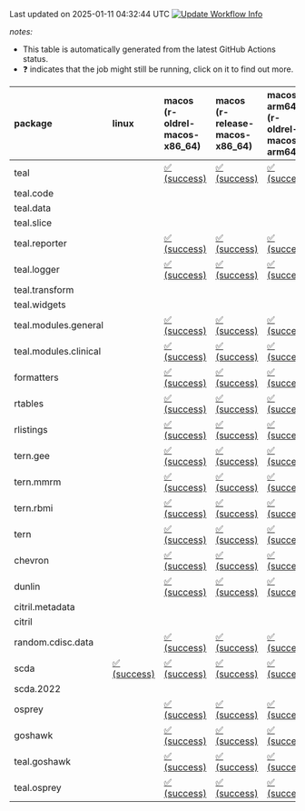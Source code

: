 Last updated on 2025-01-11 04:32:44 UTC [![Update Workflow
Info](https://github.com/averissimo/verdepcheck-status/actions/workflows/update.yaml/badge.svg)](https://github.com/averissimo/verdepcheck-status/actions/workflows/update.yaml)

*notes:*

-   This table is automatically generated from the latest GitHub Actions
    status.
-   ❓ indicates that the job might still be running, click on it to
    find out more.

<table style="width:100%;">
<colgroup>
<col style="width: 1%" />
<col style="width: 6%" />
<col style="width: 7%" />
<col style="width: 7%" />
<col style="width: 7%" />
<col style="width: 7%" />
<col style="width: 7%" />
<col style="width: 7%" />
<col style="width: 7%" />
<col style="width: 7%" />
<col style="width: 7%" />
<col style="width: 7%" />
<col style="width: 7%" />
<col style="width: 7%" />
</colgroup>
<thead>
<tr class="header">
<th style="text-align: left;">package</th>
<th style="text-align: left;">linux</th>
<th style="text-align: left;">macos (r-oldrel-macos-x86_64)</th>
<th style="text-align: left;">macos (r-release-macos-x86_64)</th>
<th style="text-align: left;">macos-arm64 (r-oldrel-macos-arm64)</th>
<th style="text-align: left;">macos-arm64 (r-release-macos-arm64)</th>
<th style="text-align: left;">nosuggests</th>
<th style="text-align: left;">ubuntu-clang</th>
<th style="text-align: left;">ubuntu-gcc12</th>
<th style="text-align: left;">ubuntu-next</th>
<th style="text-align: left;">ubuntu-release</th>
<th style="text-align: left;">windows (r-devel-windows-x86_64)</th>
<th style="text-align: left;">windows (r-oldrel-windows-x86_64)</th>
<th style="text-align: left;">windows (r-release-windows-x86_64)</th>
</tr>
</thead>
<tbody>
<tr class="odd">
<td style="text-align: left;">teal</td>
<td style="text-align: left;"></td>
<td
style="text-align: left;"><a href="https://github.com/insightsengineering/teal/actions/runs/12616296242/job/35157375913">✅
(success)</a></td>
<td
style="text-align: left;"><a href="https://github.com/insightsengineering/teal/actions/runs/12616296242/job/35157375240">✅
(success)</a></td>
<td
style="text-align: left;"><a href="https://github.com/insightsengineering/teal/actions/runs/12616296242/job/35157375746">✅
(success)</a></td>
<td
style="text-align: left;"><a href="https://github.com/insightsengineering/teal/actions/runs/12616296242/job/35157375052">✅
(success)</a></td>
<td
style="text-align: left;"><a href="https://github.com/insightsengineering/teal/actions/runs/12616296242/job/35157375989">✅
(success)</a></td>
<td
style="text-align: left;"><a href="https://github.com/insightsengineering/teal/actions/runs/12616296242/job/35157374961">✅
(success)</a></td>
<td
style="text-align: left;"><a href="https://github.com/insightsengineering/teal/actions/runs/12616296242/job/35157375158">✅
(success)</a></td>
<td
style="text-align: left;"><a href="https://github.com/insightsengineering/teal/actions/runs/12616296242/job/35157375449">✅
(success)</a></td>
<td
style="text-align: left;"><a href="https://github.com/insightsengineering/teal/actions/runs/12616296242/job/35157375648">✅
(success)</a></td>
<td
style="text-align: left;"><a href="https://github.com/insightsengineering/teal/actions/runs/12616296242/job/35157374679">✅
(success)</a></td>
<td
style="text-align: left;"><a href="https://github.com/insightsengineering/teal/actions/runs/12616296242/job/35157376096">✅
(success)</a></td>
<td
style="text-align: left;"><a href="https://github.com/insightsengineering/teal/actions/runs/12616296242/job/35157375544">✅
(success)</a></td>
</tr>
<tr class="even">
<td style="text-align: left;">teal.code</td>
<td style="text-align: left;"></td>
<td style="text-align: left;"></td>
<td style="text-align: left;"></td>
<td style="text-align: left;"></td>
<td style="text-align: left;"></td>
<td style="text-align: left;"></td>
<td style="text-align: left;"></td>
<td style="text-align: left;"></td>
<td style="text-align: left;"></td>
<td style="text-align: left;"></td>
<td style="text-align: left;"></td>
<td style="text-align: left;"></td>
<td style="text-align: left;"></td>
</tr>
<tr class="odd">
<td style="text-align: left;">teal.data</td>
<td style="text-align: left;"></td>
<td style="text-align: left;"></td>
<td style="text-align: left;"></td>
<td style="text-align: left;"></td>
<td style="text-align: left;"></td>
<td style="text-align: left;"></td>
<td style="text-align: left;"></td>
<td style="text-align: left;"></td>
<td style="text-align: left;"></td>
<td style="text-align: left;"></td>
<td style="text-align: left;"></td>
<td style="text-align: left;"></td>
<td style="text-align: left;"></td>
</tr>
<tr class="even">
<td style="text-align: left;">teal.slice</td>
<td style="text-align: left;"></td>
<td style="text-align: left;"></td>
<td style="text-align: left;"></td>
<td style="text-align: left;"></td>
<td style="text-align: left;"></td>
<td style="text-align: left;"></td>
<td style="text-align: left;"></td>
<td style="text-align: left;"></td>
<td style="text-align: left;"></td>
<td style="text-align: left;"></td>
<td style="text-align: left;"></td>
<td style="text-align: left;"></td>
<td style="text-align: left;"></td>
</tr>
<tr class="odd">
<td style="text-align: left;">teal.reporter</td>
<td style="text-align: left;"></td>
<td
style="text-align: left;"><a href="https://github.com/insightsengineering/teal.reporter/actions/runs/12616300703/job/35157386305">✅
(success)</a></td>
<td
style="text-align: left;"><a href="https://github.com/insightsengineering/teal.reporter/actions/runs/12616300703/job/35157385841">✅
(success)</a></td>
<td
style="text-align: left;"><a href="https://github.com/insightsengineering/teal.reporter/actions/runs/12616300703/job/35157386133">✅
(success)</a></td>
<td
style="text-align: left;"><a href="https://github.com/insightsengineering/teal.reporter/actions/runs/12616300703/job/35157385666">✅
(success)</a></td>
<td
style="text-align: left;"><a href="https://github.com/insightsengineering/teal.reporter/actions/runs/12616300703/job/35157386393">✅
(success)</a></td>
<td
style="text-align: left;"><a href="https://github.com/insightsengineering/teal.reporter/actions/runs/12616300703/job/35157385293">✅
(success)</a></td>
<td
style="text-align: left;"><a href="https://github.com/insightsengineering/teal.reporter/actions/runs/12616300703/job/35157385597">✅
(success)</a></td>
<td
style="text-align: left;"><a href="https://github.com/insightsengineering/teal.reporter/actions/runs/12616300703/job/35157385922">✅
(success)</a></td>
<td
style="text-align: left;"><a href="https://github.com/insightsengineering/teal.reporter/actions/runs/12616300703/job/35157386068">✅
(success)</a></td>
<td
style="text-align: left;"><a href="https://github.com/insightsengineering/teal.reporter/actions/runs/12616300703/job/35157385524">✅
(success)</a></td>
<td
style="text-align: left;"><a href="https://github.com/insightsengineering/teal.reporter/actions/runs/12616300703/job/35157386523">✅
(success)</a></td>
<td
style="text-align: left;"><a href="https://github.com/insightsengineering/teal.reporter/actions/runs/12616300703/job/35157385998">✅
(success)</a></td>
</tr>
<tr class="even">
<td style="text-align: left;">teal.logger</td>
<td style="text-align: left;"></td>
<td
style="text-align: left;"><a href="https://github.com/insightsengineering/teal.logger/actions/runs/12616297333/job/35157377494">✅
(success)</a></td>
<td
style="text-align: left;"><a href="https://github.com/insightsengineering/teal.logger/actions/runs/12616297333/job/35157376877">✅
(success)</a></td>
<td
style="text-align: left;"><a href="https://github.com/insightsengineering/teal.logger/actions/runs/12616297333/job/35157377215">✅
(success)</a></td>
<td
style="text-align: left;"><a href="https://github.com/insightsengineering/teal.logger/actions/runs/12616297333/job/35157376637">✅
(success)</a></td>
<td
style="text-align: left;"><a href="https://github.com/insightsengineering/teal.logger/actions/runs/12616297333/job/35157377387">✅
(success)</a></td>
<td
style="text-align: left;"><a href="https://github.com/insightsengineering/teal.logger/actions/runs/12616297333/job/35157376567">✅
(success)</a></td>
<td
style="text-align: left;"><a href="https://github.com/insightsengineering/teal.logger/actions/runs/12616297333/job/35157376727">✅
(success)</a></td>
<td
style="text-align: left;"><a href="https://github.com/insightsengineering/teal.logger/actions/runs/12616297333/job/35157376957">✅
(success)</a></td>
<td
style="text-align: left;"><a href="https://github.com/insightsengineering/teal.logger/actions/runs/12616297333/job/35157377129">✅
(success)</a></td>
<td
style="text-align: left;"><a href="https://github.com/insightsengineering/teal.logger/actions/runs/12616297333/job/35157376356">✅
(success)</a></td>
<td
style="text-align: left;"><a href="https://github.com/insightsengineering/teal.logger/actions/runs/12616297333/job/35157377760">✅
(success)</a></td>
<td
style="text-align: left;"><a href="https://github.com/insightsengineering/teal.logger/actions/runs/12616297333/job/35157377051">✅
(success)</a></td>
</tr>
<tr class="odd">
<td style="text-align: left;">teal.transform</td>
<td style="text-align: left;"></td>
<td style="text-align: left;"></td>
<td style="text-align: left;"></td>
<td style="text-align: left;"></td>
<td style="text-align: left;"></td>
<td style="text-align: left;"></td>
<td style="text-align: left;"></td>
<td style="text-align: left;"></td>
<td style="text-align: left;"></td>
<td style="text-align: left;"></td>
<td style="text-align: left;"></td>
<td style="text-align: left;"></td>
<td style="text-align: left;"></td>
</tr>
<tr class="even">
<td style="text-align: left;">teal.widgets</td>
<td style="text-align: left;"></td>
<td style="text-align: left;"></td>
<td style="text-align: left;"></td>
<td style="text-align: left;"></td>
<td style="text-align: left;"></td>
<td style="text-align: left;"></td>
<td style="text-align: left;"></td>
<td style="text-align: left;"></td>
<td style="text-align: left;"></td>
<td style="text-align: left;"></td>
<td style="text-align: left;"></td>
<td style="text-align: left;"></td>
<td style="text-align: left;"></td>
</tr>
<tr class="odd">
<td style="text-align: left;">teal.modules.general</td>
<td style="text-align: left;"></td>
<td
style="text-align: left;"><a href="https://github.com/insightsengineering/teal.modules.general/actions/runs/12616296596/job/35157376148">✅
(success)</a></td>
<td
style="text-align: left;"><a href="https://github.com/insightsengineering/teal.modules.general/actions/runs/12616296596/job/35157375628">✅
(success)</a></td>
<td
style="text-align: left;"><a href="https://github.com/insightsengineering/teal.modules.general/actions/runs/12616296596/job/35157376017">✅
(success)</a></td>
<td
style="text-align: left;"><a href="https://github.com/insightsengineering/teal.modules.general/actions/runs/12616296596/job/35157375450">✅
(success)</a></td>
<td
style="text-align: left;"><a href="https://github.com/insightsengineering/teal.modules.general/actions/runs/12616296596/job/35157376221">✅
(success)</a></td>
<td
style="text-align: left;"><a href="https://github.com/insightsengineering/teal.modules.general/actions/runs/12616296596/job/35157375352">✅
(success)</a></td>
<td
style="text-align: left;"><a href="https://github.com/insightsengineering/teal.modules.general/actions/runs/12616296596/job/35157375545">✅
(success)</a></td>
<td
style="text-align: left;"><a href="https://github.com/insightsengineering/teal.modules.general/actions/runs/12616296596/job/35157375860">✅
(success)</a></td>
<td
style="text-align: left;"><a href="https://github.com/insightsengineering/teal.modules.general/actions/runs/12616296596/job/35157375935">✅
(success)</a></td>
<td
style="text-align: left;"><a href="https://github.com/insightsengineering/teal.modules.general/actions/runs/12616296596/job/35157375066">✅
(success)</a></td>
<td
style="text-align: left;"><a href="https://github.com/insightsengineering/teal.modules.general/actions/runs/12616296596/job/35157376278">✅
(success)</a></td>
<td
style="text-align: left;"><a href="https://github.com/insightsengineering/teal.modules.general/actions/runs/12616296596/job/35157375797">✅
(success)</a></td>
</tr>
<tr class="even">
<td style="text-align: left;">teal.modules.clinical</td>
<td style="text-align: left;"></td>
<td
style="text-align: left;"><a href="https://github.com/insightsengineering/teal.modules.clinical/actions/runs/12616309710/job/35157404954">✅
(success)</a></td>
<td
style="text-align: left;"><a href="https://github.com/insightsengineering/teal.modules.clinical/actions/runs/12616309710/job/35157404484">✅
(success)</a></td>
<td
style="text-align: left;"><a href="https://github.com/insightsengineering/teal.modules.clinical/actions/runs/12616309710/job/35157404798">✅
(success)</a></td>
<td
style="text-align: left;"><a href="https://github.com/insightsengineering/teal.modules.clinical/actions/runs/12616309710/job/35157404340">✅
(success)</a></td>
<td
style="text-align: left;"><a href="https://github.com/insightsengineering/teal.modules.clinical/actions/runs/12616309710/job/35157405128">❌
(failure)</a></td>
<td
style="text-align: left;"><a href="https://github.com/insightsengineering/teal.modules.clinical/actions/runs/12616309710/job/35157404259">❌
(failure)</a></td>
<td
style="text-align: left;"><a href="https://github.com/insightsengineering/teal.modules.clinical/actions/runs/12616309710/job/35157404403">✅
(success)</a></td>
<td
style="text-align: left;"><a href="https://github.com/insightsengineering/teal.modules.clinical/actions/runs/12616309710/job/35157404715">✅
(success)</a></td>
<td
style="text-align: left;"><a href="https://github.com/insightsengineering/teal.modules.clinical/actions/runs/12616309710/job/35157404889">✅
(success)</a></td>
<td
style="text-align: left;"><a href="https://github.com/insightsengineering/teal.modules.clinical/actions/runs/12616309710/job/35157403994">✅
(success)</a></td>
<td
style="text-align: left;"><a href="https://github.com/insightsengineering/teal.modules.clinical/actions/runs/12616309710/job/35157405068">✅
(success)</a></td>
<td
style="text-align: left;"><a href="https://github.com/insightsengineering/teal.modules.clinical/actions/runs/12616309710/job/35157404648">✅
(success)</a></td>
</tr>
<tr class="odd">
<td style="text-align: left;">formatters</td>
<td style="text-align: left;"></td>
<td
style="text-align: left;"><a href="https://github.com/insightsengineering/formatters/actions/runs/12616305317/job/35157394211">✅
(success)</a></td>
<td
style="text-align: left;"><a href="https://github.com/insightsengineering/formatters/actions/runs/12616305317/job/35157393792">✅
(success)</a></td>
<td
style="text-align: left;"><a href="https://github.com/insightsengineering/formatters/actions/runs/12616305317/job/35157394090">✅
(success)</a></td>
<td
style="text-align: left;"><a href="https://github.com/insightsengineering/formatters/actions/runs/12616305317/job/35157393602">✅
(success)</a></td>
<td
style="text-align: left;"><a href="https://github.com/insightsengineering/formatters/actions/runs/12616305317/job/35157394452">✅
(success)</a></td>
<td
style="text-align: left;"><a href="https://github.com/insightsengineering/formatters/actions/runs/12616305317/job/35157393495">✅
(success)</a></td>
<td
style="text-align: left;"><a href="https://github.com/insightsengineering/formatters/actions/runs/12616305317/job/35157393698">✅
(success)</a></td>
<td
style="text-align: left;"><a href="https://github.com/insightsengineering/formatters/actions/runs/12616305317/job/35157394030">✅
(success)</a></td>
<td
style="text-align: left;"><a href="https://github.com/insightsengineering/formatters/actions/runs/12616305317/job/35157394155">✅
(success)</a></td>
<td
style="text-align: left;"><a href="https://github.com/insightsengineering/formatters/actions/runs/12616305317/job/35157393224">✅
(success)</a></td>
<td
style="text-align: left;"><a href="https://github.com/insightsengineering/formatters/actions/runs/12616305317/job/35157394374">✅
(success)</a></td>
<td
style="text-align: left;"><a href="https://github.com/insightsengineering/formatters/actions/runs/12616305317/job/35157393953">✅
(success)</a></td>
</tr>
<tr class="even">
<td style="text-align: left;">rtables</td>
<td style="text-align: left;"></td>
<td
style="text-align: left;"><a href="https://github.com/insightsengineering/rtables/actions/runs/12616296240/job/35157376303">✅
(success)</a></td>
<td
style="text-align: left;"><a href="https://github.com/insightsengineering/rtables/actions/runs/12616296240/job/35157375805">✅
(success)</a></td>
<td
style="text-align: left;"><a href="https://github.com/insightsengineering/rtables/actions/runs/12616296240/job/35157376143">✅
(success)</a></td>
<td
style="text-align: left;"><a href="https://github.com/insightsengineering/rtables/actions/runs/12616296240/job/35157375611">✅
(success)</a></td>
<td
style="text-align: left;"><a href="https://github.com/insightsengineering/rtables/actions/runs/12616296240/job/35157376371">✅
(success)</a></td>
<td
style="text-align: left;"><a href="https://github.com/insightsengineering/rtables/actions/runs/12616296240/job/35157375083">✅
(success)</a></td>
<td
style="text-align: left;"><a href="https://github.com/insightsengineering/rtables/actions/runs/12616296240/job/35157375512">✅
(success)</a></td>
<td
style="text-align: left;"><a href="https://github.com/insightsengineering/rtables/actions/runs/12616296240/job/35157375905">✅
(success)</a></td>
<td
style="text-align: left;"><a href="https://github.com/insightsengineering/rtables/actions/runs/12616296240/job/35157376076">✅
(success)</a></td>
<td
style="text-align: left;"><a href="https://github.com/insightsengineering/rtables/actions/runs/12616296240/job/35157375420">✅
(success)</a></td>
<td
style="text-align: left;"><a href="https://github.com/insightsengineering/rtables/actions/runs/12616296240/job/35157376445">✅
(success)</a></td>
<td
style="text-align: left;"><a href="https://github.com/insightsengineering/rtables/actions/runs/12616296240/job/35157376009">✅
(success)</a></td>
</tr>
<tr class="odd">
<td style="text-align: left;">rlistings</td>
<td style="text-align: left;"></td>
<td
style="text-align: left;"><a href="https://github.com/insightsengineering/rlistings/actions/runs/12616300124/job/35157383447">✅
(success)</a></td>
<td
style="text-align: left;"><a href="https://github.com/insightsengineering/rlistings/actions/runs/12616300124/job/35157382937">✅
(success)</a></td>
<td
style="text-align: left;"><a href="https://github.com/insightsengineering/rlistings/actions/runs/12616300124/job/35157383274">✅
(success)</a></td>
<td
style="text-align: left;"><a href="https://github.com/insightsengineering/rlistings/actions/runs/12616300124/job/35157382776">✅
(success)</a></td>
<td
style="text-align: left;"><a href="https://github.com/insightsengineering/rlistings/actions/runs/12616300124/job/35157383614">✅
(success)</a></td>
<td
style="text-align: left;"><a href="https://github.com/insightsengineering/rlistings/actions/runs/12616300124/job/35157382706">✅
(success)</a></td>
<td
style="text-align: left;"><a href="https://github.com/insightsengineering/rlistings/actions/runs/12616300124/job/35157382833">✅
(success)</a></td>
<td
style="text-align: left;"><a href="https://github.com/insightsengineering/rlistings/actions/runs/12616300124/job/35157383194">✅
(success)</a></td>
<td
style="text-align: left;"><a href="https://github.com/insightsengineering/rlistings/actions/runs/12616300124/job/35157383366">✅
(success)</a></td>
<td
style="text-align: left;"><a href="https://github.com/insightsengineering/rlistings/actions/runs/12616300124/job/35157382384">✅
(success)</a></td>
<td
style="text-align: left;"><a href="https://github.com/insightsengineering/rlistings/actions/runs/12616300124/job/35157383722">✅
(success)</a></td>
<td
style="text-align: left;"><a href="https://github.com/insightsengineering/rlistings/actions/runs/12616300124/job/35157383094">✅
(success)</a></td>
</tr>
<tr class="even">
<td style="text-align: left;">tern.gee</td>
<td style="text-align: left;"></td>
<td
style="text-align: left;"><a href="https://github.com/insightsengineering/tern.gee/actions/runs/12616307076/job/35157398015">✅
(success)</a></td>
<td
style="text-align: left;"><a href="https://github.com/insightsengineering/tern.gee/actions/runs/12616307076/job/35157397574">✅
(success)</a></td>
<td
style="text-align: left;"><a href="https://github.com/insightsengineering/tern.gee/actions/runs/12616307076/job/35157397861">✅
(success)</a></td>
<td
style="text-align: left;"><a href="https://github.com/insightsengineering/tern.gee/actions/runs/12616307076/job/35157397431">✅
(success)</a></td>
<td
style="text-align: left;"><a href="https://github.com/insightsengineering/tern.gee/actions/runs/12616307076/job/35157398221">✅
(success)</a></td>
<td
style="text-align: left;"><a href="https://github.com/insightsengineering/tern.gee/actions/runs/12616307076/job/35157397365">✅
(success)</a></td>
<td
style="text-align: left;"><a href="https://github.com/insightsengineering/tern.gee/actions/runs/12616307076/job/35157397487">✅
(success)</a></td>
<td
style="text-align: left;"><a href="https://github.com/insightsengineering/tern.gee/actions/runs/12616307076/job/35157397788">✅
(success)</a></td>
<td
style="text-align: left;"><a href="https://github.com/insightsengineering/tern.gee/actions/runs/12616307076/job/35157397940">✅
(success)</a></td>
<td
style="text-align: left;"><a href="https://github.com/insightsengineering/tern.gee/actions/runs/12616307076/job/35157397151">✅
(success)</a></td>
<td
style="text-align: left;"><a href="https://github.com/insightsengineering/tern.gee/actions/runs/12616307076/job/35157398143">✅
(success)</a></td>
<td
style="text-align: left;"><a href="https://github.com/insightsengineering/tern.gee/actions/runs/12616307076/job/35157397703">✅
(success)</a></td>
</tr>
<tr class="odd">
<td style="text-align: left;">tern.mmrm</td>
<td style="text-align: left;"></td>
<td
style="text-align: left;"><a href="https://github.com/insightsengineering/tern.mmrm/actions/runs/12616315187/job/35157423311">✅
(success)</a></td>
<td
style="text-align: left;"><a href="https://github.com/insightsengineering/tern.mmrm/actions/runs/12616315187/job/35157423075">✅
(success)</a></td>
<td
style="text-align: left;"><a href="https://github.com/insightsengineering/tern.mmrm/actions/runs/12616315187/job/35157423240">✅
(success)</a></td>
<td
style="text-align: left;"><a href="https://github.com/insightsengineering/tern.mmrm/actions/runs/12616315187/job/35157422991">✅
(success)</a></td>
<td
style="text-align: left;"><a href="https://github.com/insightsengineering/tern.mmrm/actions/runs/12616315187/job/35157423415">✅
(success)</a></td>
<td
style="text-align: left;"><a href="https://github.com/insightsengineering/tern.mmrm/actions/runs/12616315187/job/35157422943">✅
(success)</a></td>
<td
style="text-align: left;"><a href="https://github.com/insightsengineering/tern.mmrm/actions/runs/12616315187/job/35157423029">✅
(success)</a></td>
<td
style="text-align: left;"><a href="https://github.com/insightsengineering/tern.mmrm/actions/runs/12616315187/job/35157423198">✅
(success)</a></td>
<td
style="text-align: left;"><a href="https://github.com/insightsengineering/tern.mmrm/actions/runs/12616315187/job/35157423273">✅
(success)</a></td>
<td
style="text-align: left;"><a href="https://github.com/insightsengineering/tern.mmrm/actions/runs/12616315187/job/35157422759">✅
(success)</a></td>
<td
style="text-align: left;"><a href="https://github.com/insightsengineering/tern.mmrm/actions/runs/12616315187/job/35157423385">✅
(success)</a></td>
<td
style="text-align: left;"><a href="https://github.com/insightsengineering/tern.mmrm/actions/runs/12616315187/job/35157423164">✅
(success)</a></td>
</tr>
<tr class="even">
<td style="text-align: left;">tern.rbmi</td>
<td style="text-align: left;"></td>
<td
style="text-align: left;"><a href="https://github.com/insightsengineering/tern.rbmi/actions/runs/12616305209/job/35157394019">✅
(success)</a></td>
<td
style="text-align: left;"><a href="https://github.com/insightsengineering/tern.rbmi/actions/runs/12616305209/job/35157393463">✅
(success)</a></td>
<td
style="text-align: left;"><a href="https://github.com/insightsengineering/tern.rbmi/actions/runs/12616305209/job/35157393912">✅
(success)</a></td>
<td
style="text-align: left;"><a href="https://github.com/insightsengineering/tern.rbmi/actions/runs/12616305209/job/35157393270">✅
(success)</a></td>
<td
style="text-align: left;"><a href="https://github.com/insightsengineering/tern.rbmi/actions/runs/12616305209/job/35157394384">✅
(success)</a></td>
<td
style="text-align: left;"><a href="https://github.com/insightsengineering/tern.rbmi/actions/runs/12616305209/job/35157393180">✅
(success)</a></td>
<td
style="text-align: left;"><a href="https://github.com/insightsengineering/tern.rbmi/actions/runs/12616305209/job/35157393362">✅
(success)</a></td>
<td
style="text-align: left;"><a href="https://github.com/insightsengineering/tern.rbmi/actions/runs/12616305209/job/35157393797">✅
(success)</a></td>
<td
style="text-align: left;"><a href="https://github.com/insightsengineering/tern.rbmi/actions/runs/12616305209/job/35157394111">✅
(success)</a></td>
<td
style="text-align: left;"><a href="https://github.com/insightsengineering/tern.rbmi/actions/runs/12616305209/job/35157392901">✅
(success)</a></td>
<td
style="text-align: left;"><a href="https://github.com/insightsengineering/tern.rbmi/actions/runs/12616305209/job/35157394189">✅
(success)</a></td>
<td
style="text-align: left;"><a href="https://github.com/insightsengineering/tern.rbmi/actions/runs/12616305209/job/35157393700">✅
(success)</a></td>
</tr>
<tr class="odd">
<td style="text-align: left;">tern</td>
<td style="text-align: left;"></td>
<td
style="text-align: left;"><a href="https://github.com/insightsengineering/tern/actions/runs/12616300615/job/35157385482">✅
(success)</a></td>
<td
style="text-align: left;"><a href="https://github.com/insightsengineering/tern/actions/runs/12616300615/job/35157384812">✅
(success)</a></td>
<td
style="text-align: left;"><a href="https://github.com/insightsengineering/tern/actions/runs/12616300615/job/35157385233">✅
(success)</a></td>
<td
style="text-align: left;"><a href="https://github.com/insightsengineering/tern/actions/runs/12616300615/job/35157384550">✅
(success)</a></td>
<td
style="text-align: left;"><a href="https://github.com/insightsengineering/tern/actions/runs/12616300615/job/35157385403">✅
(success)</a></td>
<td
style="text-align: left;"><a href="https://github.com/insightsengineering/tern/actions/runs/12616300615/job/35157384094">✅
(success)</a></td>
<td
style="text-align: left;"><a href="https://github.com/insightsengineering/tern/actions/runs/12616300615/job/35157384468">✅
(success)</a></td>
<td
style="text-align: left;"><a href="https://github.com/insightsengineering/tern/actions/runs/12616300615/job/35157384724">✅
(success)</a></td>
<td
style="text-align: left;"><a href="https://github.com/insightsengineering/tern/actions/runs/12616300615/job/35157384893">✅
(success)</a></td>
<td
style="text-align: left;"><a href="https://github.com/insightsengineering/tern/actions/runs/12616300615/job/35157384388">✅
(success)</a></td>
<td
style="text-align: left;"><a href="https://github.com/insightsengineering/tern/actions/runs/12616300615/job/35157385691">✅
(success)</a></td>
<td
style="text-align: left;"><a href="https://github.com/insightsengineering/tern/actions/runs/12616300615/job/35157385001">✅
(success)</a></td>
</tr>
<tr class="even">
<td style="text-align: left;">chevron</td>
<td style="text-align: left;"></td>
<td
style="text-align: left;"><a href="https://github.com/insightsengineering/chevron/actions/runs/12616307788/job/35157397985">✅
(success)</a></td>
<td
style="text-align: left;"><a href="https://github.com/insightsengineering/chevron/actions/runs/12616307788/job/35157397580">✅
(success)</a></td>
<td
style="text-align: left;"><a href="https://github.com/insightsengineering/chevron/actions/runs/12616307788/job/35157397842">✅
(success)</a></td>
<td
style="text-align: left;"><a href="https://github.com/insightsengineering/chevron/actions/runs/12616307788/job/35157397427">✅
(success)</a></td>
<td
style="text-align: left;"><a href="https://github.com/insightsengineering/chevron/actions/runs/12616307788/job/35157398045">✅
(success)</a></td>
<td
style="text-align: left;"><a href="https://github.com/insightsengineering/chevron/actions/runs/12616307788/job/35157397127">✅
(success)</a></td>
<td
style="text-align: left;"><a href="https://github.com/insightsengineering/chevron/actions/runs/12616307788/job/35157397367">✅
(success)</a></td>
<td
style="text-align: left;"><a href="https://github.com/insightsengineering/chevron/actions/runs/12616307788/job/35157397642">✅
(success)</a></td>
<td
style="text-align: left;"><a href="https://github.com/insightsengineering/chevron/actions/runs/12616307788/job/35157397773">✅
(success)</a></td>
<td
style="text-align: left;"><a href="https://github.com/insightsengineering/chevron/actions/runs/12616307788/job/35157397305">✅
(success)</a></td>
<td
style="text-align: left;"><a href="https://github.com/insightsengineering/chevron/actions/runs/12616307788/job/35157398104">✅
(success)</a></td>
<td
style="text-align: left;"><a href="https://github.com/insightsengineering/chevron/actions/runs/12616307788/job/35157397701">✅
(success)</a></td>
</tr>
<tr class="odd">
<td style="text-align: left;">dunlin</td>
<td style="text-align: left;"></td>
<td
style="text-align: left;"><a href="https://github.com/insightsengineering/dunlin/actions/runs/12616307113/job/35157397606">✅
(success)</a></td>
<td
style="text-align: left;"><a href="https://github.com/insightsengineering/dunlin/actions/runs/12616307113/job/35157397136">✅
(success)</a></td>
<td
style="text-align: left;"><a href="https://github.com/insightsengineering/dunlin/actions/runs/12616307113/job/35157397443">✅
(success)</a></td>
<td
style="text-align: left;"><a href="https://github.com/insightsengineering/dunlin/actions/runs/12616307113/job/35157396975">✅
(success)</a></td>
<td
style="text-align: left;"><a href="https://github.com/insightsengineering/dunlin/actions/runs/12616307113/job/35157397923">✅
(success)</a></td>
<td
style="text-align: left;"><a href="https://github.com/insightsengineering/dunlin/actions/runs/12616307113/job/35157397053">✅
(success)</a></td>
<td
style="text-align: left;"><a href="https://github.com/insightsengineering/dunlin/actions/runs/12616307113/job/35157397205">✅
(success)</a></td>
<td
style="text-align: left;"><a href="https://github.com/insightsengineering/dunlin/actions/runs/12616307113/job/35157397533">✅
(success)</a></td>
<td
style="text-align: left;"><a href="https://github.com/insightsengineering/dunlin/actions/runs/12616307113/job/35157397749">✅
(success)</a></td>
<td
style="text-align: left;"><a href="https://github.com/insightsengineering/dunlin/actions/runs/12616307113/job/35157396791">✅
(success)</a></td>
<td
style="text-align: left;"><a href="https://github.com/insightsengineering/dunlin/actions/runs/12616307113/job/35157397670">✅
(success)</a></td>
<td
style="text-align: left;"><a href="https://github.com/insightsengineering/dunlin/actions/runs/12616307113/job/35157397262">✅
(success)</a></td>
</tr>
<tr class="even">
<td style="text-align: left;">citril.metadata</td>
<td style="text-align: left;"></td>
<td style="text-align: left;"></td>
<td style="text-align: left;"></td>
<td style="text-align: left;"></td>
<td style="text-align: left;"></td>
<td style="text-align: left;"></td>
<td style="text-align: left;"></td>
<td style="text-align: left;"></td>
<td style="text-align: left;"></td>
<td style="text-align: left;"></td>
<td style="text-align: left;"></td>
<td style="text-align: left;"></td>
<td style="text-align: left;"></td>
</tr>
<tr class="odd">
<td style="text-align: left;">citril</td>
<td style="text-align: left;"></td>
<td style="text-align: left;"></td>
<td style="text-align: left;"></td>
<td style="text-align: left;"></td>
<td style="text-align: left;"></td>
<td style="text-align: left;"></td>
<td style="text-align: left;"></td>
<td style="text-align: left;"></td>
<td style="text-align: left;"></td>
<td style="text-align: left;"></td>
<td style="text-align: left;"></td>
<td style="text-align: left;"></td>
<td style="text-align: left;"></td>
</tr>
<tr class="even">
<td style="text-align: left;">random.cdisc.data</td>
<td style="text-align: left;"></td>
<td
style="text-align: left;"><a href="https://github.com/insightsengineering/random.cdisc.data/actions/runs/12616304002/job/35157391831">✅
(success)</a></td>
<td
style="text-align: left;"><a href="https://github.com/insightsengineering/random.cdisc.data/actions/runs/12616304002/job/35157391253">✅
(success)</a></td>
<td
style="text-align: left;"><a href="https://github.com/insightsengineering/random.cdisc.data/actions/runs/12616304002/job/35157391642">✅
(success)</a></td>
<td
style="text-align: left;"><a href="https://github.com/insightsengineering/random.cdisc.data/actions/runs/12616304002/job/35157391069">✅
(success)</a></td>
<td
style="text-align: left;"><a href="https://github.com/insightsengineering/random.cdisc.data/actions/runs/12616304002/job/35157391729">✅
(success)</a></td>
<td
style="text-align: left;"><a href="https://github.com/insightsengineering/random.cdisc.data/actions/runs/12616304002/job/35157390518">✅
(success)</a></td>
<td
style="text-align: left;"><a href="https://github.com/insightsengineering/random.cdisc.data/actions/runs/12616304002/job/35157390826">✅
(success)</a></td>
<td
style="text-align: left;"><a href="https://github.com/insightsengineering/random.cdisc.data/actions/runs/12616304002/job/35157391153">✅
(success)</a></td>
<td
style="text-align: left;"><a href="https://github.com/insightsengineering/random.cdisc.data/actions/runs/12616304002/job/35157391345">✅
(success)</a></td>
<td
style="text-align: left;"><a href="https://github.com/insightsengineering/random.cdisc.data/actions/runs/12616304002/job/35157390892">✅
(success)</a></td>
<td
style="text-align: left;"><a href="https://github.com/insightsengineering/random.cdisc.data/actions/runs/12616304002/job/35157391984">✅
(success)</a></td>
<td
style="text-align: left;"><a href="https://github.com/insightsengineering/random.cdisc.data/actions/runs/12616304002/job/35157391451">✅
(success)</a></td>
</tr>
<tr class="odd">
<td style="text-align: left;">scda</td>
<td
style="text-align: left;"><a href="https://github.com/insightsengineering/scda/actions/runs/10437595381/job/28903953758">✅
(success)</a></td>
<td
style="text-align: left;"><a href="https://github.com/insightsengineering/scda/actions/runs/10437595381/job/28903953430">✅
(success)</a></td>
<td
style="text-align: left;"><a href="https://github.com/insightsengineering/scda/actions/runs/10437595381/job/28903953031">✅
(success)</a></td>
<td
style="text-align: left;"><a href="https://github.com/insightsengineering/scda/actions/runs/10437595381/job/28903953278">✅
(success)</a></td>
<td
style="text-align: left;"><a href="https://github.com/insightsengineering/scda/actions/runs/10437595381/job/28903952896">✅
(success)</a></td>
<td
style="text-align: left;"><a href="https://github.com/insightsengineering/scda/actions/runs/10437595381/job/28903953675">❌
(failure)</a></td>
<td
style="text-align: left;"><a href="https://github.com/insightsengineering/scda/actions/runs/10437595381/job/28903952832">✅
(success)</a></td>
<td
style="text-align: left;"><a href="https://github.com/insightsengineering/scda/actions/runs/10437595381/job/28903952973">✅
(success)</a></td>
<td
style="text-align: left;"><a href="https://github.com/insightsengineering/scda/actions/runs/10437595381/job/28903953208">✅
(success)</a></td>
<td
style="text-align: left;"><a href="https://github.com/insightsengineering/scda/actions/runs/10437595381/job/28903953361">✅
(success)</a></td>
<td
style="text-align: left;"><a href="https://github.com/insightsengineering/scda/actions/runs/10437595381/job/28903952629">✅
(success)</a></td>
<td
style="text-align: left;"><a href="https://github.com/insightsengineering/scda/actions/runs/10437595381/job/28903953574">✅
(success)</a></td>
<td
style="text-align: left;"><a href="https://github.com/insightsengineering/scda/actions/runs/10437595381/job/28903953140">✅
(success)</a></td>
</tr>
<tr class="even">
<td style="text-align: left;">scda.2022</td>
<td style="text-align: left;"></td>
<td style="text-align: left;"></td>
<td style="text-align: left;"></td>
<td style="text-align: left;"></td>
<td style="text-align: left;"></td>
<td style="text-align: left;"></td>
<td style="text-align: left;"></td>
<td style="text-align: left;"></td>
<td style="text-align: left;"></td>
<td style="text-align: left;"></td>
<td style="text-align: left;"></td>
<td style="text-align: left;"></td>
<td style="text-align: left;"></td>
</tr>
<tr class="odd">
<td style="text-align: left;">osprey</td>
<td style="text-align: left;"></td>
<td
style="text-align: left;"><a href="https://github.com/insightsengineering/osprey/actions/runs/12616311962/job/35157417827">✅
(success)</a></td>
<td
style="text-align: left;"><a href="https://github.com/insightsengineering/osprey/actions/runs/12616311962/job/35157417339">✅
(success)</a></td>
<td
style="text-align: left;"><a href="https://github.com/insightsengineering/osprey/actions/runs/12616311962/job/35157417667">✅
(success)</a></td>
<td
style="text-align: left;"><a href="https://github.com/insightsengineering/osprey/actions/runs/12616311962/job/35157417157">✅
(success)</a></td>
<td
style="text-align: left;"><a href="https://github.com/insightsengineering/osprey/actions/runs/12616311962/job/35157418113">✅
(success)</a></td>
<td
style="text-align: left;"><a href="https://github.com/insightsengineering/osprey/actions/runs/12616311962/job/35157417251">✅
(success)</a></td>
<td
style="text-align: left;"><a href="https://github.com/insightsengineering/osprey/actions/runs/12616311962/job/35157417416">✅
(success)</a></td>
<td
style="text-align: left;"><a href="https://github.com/insightsengineering/osprey/actions/runs/12616311962/job/35157417748">✅
(success)</a></td>
<td
style="text-align: left;"><a href="https://github.com/insightsengineering/osprey/actions/runs/12616311962/job/35157417909">✅
(success)</a></td>
<td
style="text-align: left;"><a href="https://github.com/insightsengineering/osprey/actions/runs/12616311962/job/35157416920">✅
(success)</a></td>
<td
style="text-align: left;"><a href="https://github.com/insightsengineering/osprey/actions/runs/12616311962/job/35157417986">✅
(success)</a></td>
<td
style="text-align: left;"><a href="https://github.com/insightsengineering/osprey/actions/runs/12616311962/job/35157417496">✅
(success)</a></td>
</tr>
<tr class="even">
<td style="text-align: left;">goshawk</td>
<td style="text-align: left;"></td>
<td
style="text-align: left;"><a href="https://github.com/insightsengineering/goshawk/actions/runs/12616305203/job/35157394971">✅
(success)</a></td>
<td
style="text-align: left;"><a href="https://github.com/insightsengineering/goshawk/actions/runs/12616305203/job/35157394560">✅
(success)</a></td>
<td
style="text-align: left;"><a href="https://github.com/insightsengineering/goshawk/actions/runs/12616305203/job/35157394762">✅
(success)</a></td>
<td
style="text-align: left;"><a href="https://github.com/insightsengineering/goshawk/actions/runs/12616305203/job/35157394396">✅
(success)</a></td>
<td
style="text-align: left;"><a href="https://github.com/insightsengineering/goshawk/actions/runs/12616305203/job/35157394899">✅
(success)</a></td>
<td
style="text-align: left;"><a href="https://github.com/insightsengineering/goshawk/actions/runs/12616305203/job/35157393901">✅
(success)</a></td>
<td
style="text-align: left;"><a href="https://github.com/insightsengineering/goshawk/actions/runs/12616305203/job/35157394163">❌
(failure)</a></td>
<td
style="text-align: left;"><a href="https://github.com/insightsengineering/goshawk/actions/runs/12616305203/job/35157394475">✅
(success)</a></td>
<td
style="text-align: left;"><a href="https://github.com/insightsengineering/goshawk/actions/runs/12616305203/job/35157394700">✅
(success)</a></td>
<td
style="text-align: left;"><a href="https://github.com/insightsengineering/goshawk/actions/runs/12616305203/job/35157394233">✅
(success)</a></td>
<td
style="text-align: left;"><a href="https://github.com/insightsengineering/goshawk/actions/runs/12616305203/job/35157395074">✅
(success)</a></td>
<td
style="text-align: left;"><a href="https://github.com/insightsengineering/goshawk/actions/runs/12616305203/job/35157394628">✅
(success)</a></td>
</tr>
<tr class="odd">
<td style="text-align: left;">teal.goshawk</td>
<td style="text-align: left;"></td>
<td
style="text-align: left;"><a href="https://github.com/insightsengineering/teal.goshawk/actions/runs/12616304353/job/35157393234">✅
(success)</a></td>
<td
style="text-align: left;"><a href="https://github.com/insightsengineering/teal.goshawk/actions/runs/12616304353/job/35157392584">✅
(success)</a></td>
<td
style="text-align: left;"><a href="https://github.com/insightsengineering/teal.goshawk/actions/runs/12616304353/job/35157393006">✅
(success)</a></td>
<td
style="text-align: left;"><a href="https://github.com/insightsengineering/teal.goshawk/actions/runs/12616304353/job/35157392389">✅
(success)</a></td>
<td
style="text-align: left;"><a href="https://github.com/insightsengineering/teal.goshawk/actions/runs/12616304353/job/35157393659">✅
(success)</a></td>
<td
style="text-align: left;"><a href="https://github.com/insightsengineering/teal.goshawk/actions/runs/12616304353/job/35157392492">✅
(success)</a></td>
<td
style="text-align: left;"><a href="https://github.com/insightsengineering/teal.goshawk/actions/runs/12616304353/job/35157392673">✅
(success)</a></td>
<td
style="text-align: left;"><a href="https://github.com/insightsengineering/teal.goshawk/actions/runs/12616304353/job/35157393113">✅
(success)</a></td>
<td
style="text-align: left;"><a href="https://github.com/insightsengineering/teal.goshawk/actions/runs/12616304353/job/35157393335">✅
(success)</a></td>
<td
style="text-align: left;"><a href="https://github.com/insightsengineering/teal.goshawk/actions/runs/12616304353/job/35157392072">✅
(success)</a></td>
<td
style="text-align: left;"><a href="https://github.com/insightsengineering/teal.goshawk/actions/runs/12616304353/job/35157393434">✅
(success)</a></td>
<td
style="text-align: left;"><a href="https://github.com/insightsengineering/teal.goshawk/actions/runs/12616304353/job/35157392764">✅
(success)</a></td>
</tr>
<tr class="even">
<td style="text-align: left;">teal.osprey</td>
<td style="text-align: left;"></td>
<td
style="text-align: left;"><a href="https://github.com/insightsengineering/teal.osprey/actions/runs/12616310060/job/35157409067">✅
(success)</a></td>
<td
style="text-align: left;"><a href="https://github.com/insightsengineering/teal.osprey/actions/runs/12616310060/job/35157408609">✅
(success)</a></td>
<td
style="text-align: left;"><a href="https://github.com/insightsengineering/teal.osprey/actions/runs/12616310060/job/35157408902">✅
(success)</a></td>
<td
style="text-align: left;"><a href="https://github.com/insightsengineering/teal.osprey/actions/runs/12616310060/job/35157408442">✅
(success)</a></td>
<td
style="text-align: left;"><a href="https://github.com/insightsengineering/teal.osprey/actions/runs/12616310060/job/35157408982">✅
(success)</a></td>
<td
style="text-align: left;"><a href="https://github.com/insightsengineering/teal.osprey/actions/runs/12616310060/job/35157408031">✅
(success)</a></td>
<td
style="text-align: left;"><a href="https://github.com/insightsengineering/teal.osprey/actions/runs/12616310060/job/35157408223">✅
(success)</a></td>
<td
style="text-align: left;"><a href="https://github.com/insightsengineering/teal.osprey/actions/runs/12616310060/job/35157408536">✅
(success)</a></td>
<td
style="text-align: left;"><a href="https://github.com/insightsengineering/teal.osprey/actions/runs/12616310060/job/35157408682">✅
(success)</a></td>
<td
style="text-align: left;"><a href="https://github.com/insightsengineering/teal.osprey/actions/runs/12616310060/job/35157408305">✅
(success)</a></td>
<td
style="text-align: left;"><a href="https://github.com/insightsengineering/teal.osprey/actions/runs/12616310060/job/35157409151">✅
(success)</a></td>
<td
style="text-align: left;"><a href="https://github.com/insightsengineering/teal.osprey/actions/runs/12616310060/job/35157408751">✅
(success)</a></td>
</tr>
</tbody>
</table>
